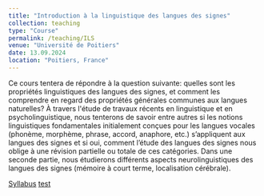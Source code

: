 ```yaml
---
title: "Introduction à la linguistique des langues des signes"
collection: teaching
type: "Course"
permalink: /teaching/ILS
venue: "Université de Poitiers"
date: 13.09.2024
location: "Poitiers, France"
---
```


Ce cours tentera de répondre à la question suivante: quelles sont les propriétés linguistiques des langues des signes, et comment les comprendre en regard des propriétés générales communes aux langues naturelles? À travers l'étude de travaux récents en linguistique et en psycholinguistique, nous tenterons de savoir entre autres si les notions linguistiques fondamentales initialement conçues pour les langues vocales (phonème, morphème, phrase, accord, anaphore, etc.) s’appliquent aux langues des signes et si oui, comment l’étude des langues des signes nous oblige à une révision partielle ou totale de ces catégories. Dans une seconde partie, nous étudierons différents aspects neurolinguistiques des langues des signes (mémoire à court terme, localisation cérébrale).

[Syllabus](./Syllabus_LSF.pdf)
[test](../files/Syllabus_Origines.pdf)
